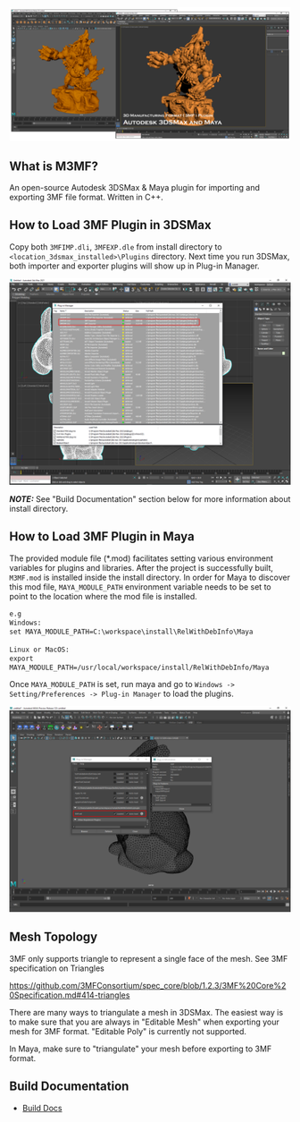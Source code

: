 ![](docs/images/ScreenShot.png) 

## What is M3MF?

An open-source Autodesk 3DSMax & Maya plugin for importing and exporting 3MF file format. Written in C++. 

## How to Load 3MF Plugin in 3DSMax

Copy both `3MFIMP.dli`, `3MFEXP.dle` from install directory to `<location_3dsmax_installed>\Plugins` directory. 
Next time you run 3DSMax, both importer and exporter plugins will show up in Plug-in Manager.

![](docs/images/3dsmax_plugin_manager.PNG) 

***NOTE:*** See "Build Documentation" section below for more information about install directory.

## How to Load 3MF Plugin in Maya 

The provided module file (*.mod) facilitates setting various environment variables for plugins and libraries. After the project is successfully built, ```M3MF.mod``` is installed inside the install directory. In order for Maya to discover this mod file, ```MAYA_MODULE_PATH``` environment variable needs to be set to point to the location where the mod file is installed. 

```
e.g
Windows: 
set MAYA_MODULE_PATH=C:\workspace\install\RelWithDebInfo\Maya

Linux or MacOS: 
export MAYA_MODULE_PATH=/usr/local/workspace/install/RelWithDebInfo/Maya
```
Once `MAYA_MODULE_PATH` is set, run maya and go to ```Windows -> Setting/Preferences -> Plug-in Manager``` to load the plugins.

![](docs/images/maya_plugin_manager.PNG) 

## Mesh Topology 

3MF only supports triangle to represent a single face of the mesh. See 3MF specification on Triangles

https://github.com/3MFConsortium/spec_core/blob/1.2.3/3MF%20Core%20Specification.md#414-triangles

There are many ways to triangulate a mesh in 3DSMax. The easiest way is to make sure that you are always in "Editable Mesh" when exporting your mesh for 3MF format. "Editable Poly" is currently not supported.

In Maya, make sure to "triangulate" your mesh before exporting to 3MF format.

## Build Documentation

+ [Build Docs](docs/build.md)
